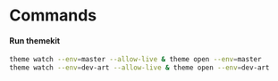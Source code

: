 # Commands

#### Run themekit
```bash
theme watch --env=master --allow-live & theme open --env=master
theme watch --env=dev-art --allow-live & theme open --env=dev-art
```